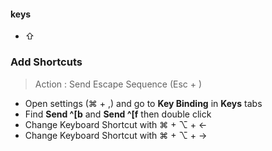 #### keys 
- ⇧

### Add Shortcuts
> Action : Send Escape Sequence (Esc + )
- Open settings (⌘ + ,) and go to **Key Binding** in **Keys** tabs
- Find **Send ^[b** and **Send ^[f** then double click
- Change Keyboard Shortcut with ⌘ + ⌥ + ← 
- Change Keyboard Shortcut with ⌘ + ⌥ + → 
